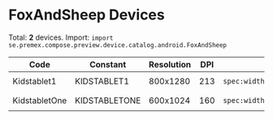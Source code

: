 # FoxAndSheep Devices

Total: **2** devices. Import: `import se.premex.compose.preview.device.catalog.android.FoxAndSheep`

| Code | Constant | Resolution | DPI | Compose Spec | Preview Usage |
|------|----------|------------|-----|-------------|---------------|
| Kidstablet1 | KIDSTABLET1 | 800x1280 | 213 | `spec:width=800px,height=1280px,dpi=213` | `@Preview(device = FoxAndSheep.KIDSTABLET1)` |
| KidstabletOne | KIDSTABLETONE | 600x1024 | 160 | `spec:width=600px,height=1024px,dpi=160` | `@Preview(device = FoxAndSheep.KIDSTABLETONE)` |

<!-- Generated automatically. Do not edit manually. -->
